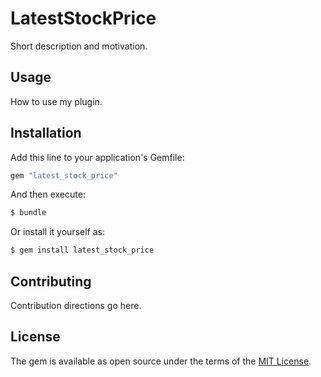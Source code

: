 # LatestStockPrice
Short description and motivation.

## Usage
How to use my plugin.

## Installation
Add this line to your application's Gemfile:

```ruby
gem "latest_stock_price"
```

And then execute:
```bash
$ bundle
```

Or install it yourself as:
```bash
$ gem install latest_stock_price
```

## Contributing
Contribution directions go here.

## License
The gem is available as open source under the terms of the [MIT License](https://opensource.org/licenses/MIT).
